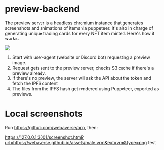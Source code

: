 # preview-backend

The preview server is a headless chromium instance that generates screenshots and animations of items via puppeteer. It's also in charge of generating unique trading cards for every NFT item minted. Here's how it works:

![](https://docs.webaverse.com/assets/images/preview-flow-d0335e01f5f36cf1a12ba51486b9abd7.jpg)

1. Start with user-agent (website or Discord bot) requesting a preview image.
2. Request gets sent to the preview server, checks S3 cache if there's a preview already.
3. If there's no preview, the server will ask the API about the token and fetch the IPFS content
4. The files from the IPFS hash get rendered using Puppeteer, exported as previews.

# Local screenshots

Run https://github.com/webaverse/app, then:

https://127.0.0.1:3001/screenshot.html?url=https://webaverse.github.io/assets/male.vrm&ext=vrm&type=png
test
